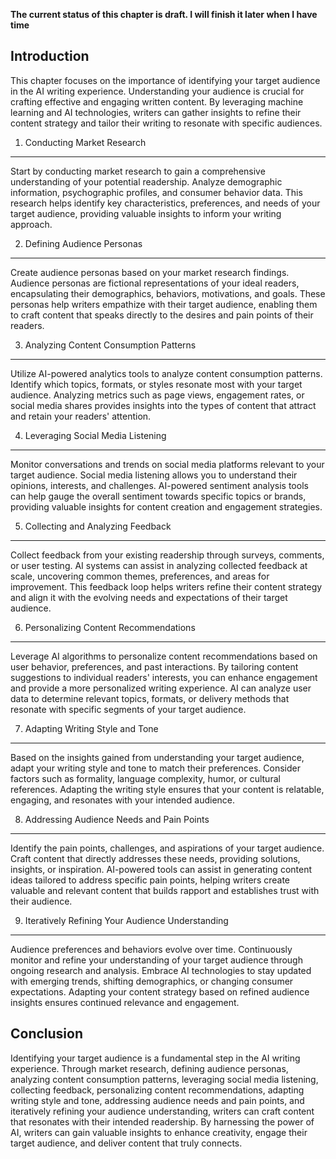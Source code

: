 **The current status of this chapter is draft. I will finish it later when I have time**

Introduction
------------

This chapter focuses on the importance of identifying your target audience in the AI writing experience. Understanding your audience is crucial for crafting effective and engaging written content. By leveraging machine learning and AI technologies, writers can gather insights to refine their content strategy and tailor their writing to resonate with specific audiences.

1. Conducting Market Research
-----------------------------

Start by conducting market research to gain a comprehensive understanding of your potential readership. Analyze demographic information, psychographic profiles, and consumer behavior data. This research helps identify key characteristics, preferences, and needs of your target audience, providing valuable insights to inform your writing approach.

2. Defining Audience Personas
-----------------------------

Create audience personas based on your market research findings. Audience personas are fictional representations of your ideal readers, encapsulating their demographics, behaviors, motivations, and goals. These personas help writers empathize with their target audience, enabling them to craft content that speaks directly to the desires and pain points of their readers.

3. Analyzing Content Consumption Patterns
-----------------------------------------

Utilize AI-powered analytics tools to analyze content consumption patterns. Identify which topics, formats, or styles resonate most with your target audience. Analyzing metrics such as page views, engagement rates, or social media shares provides insights into the types of content that attract and retain your readers' attention.

4. Leveraging Social Media Listening
------------------------------------

Monitor conversations and trends on social media platforms relevant to your target audience. Social media listening allows you to understand their opinions, interests, and challenges. AI-powered sentiment analysis tools can help gauge the overall sentiment towards specific topics or brands, providing valuable insights for content creation and engagement strategies.

5. Collecting and Analyzing Feedback
------------------------------------

Collect feedback from your existing readership through surveys, comments, or user testing. AI systems can assist in analyzing collected feedback at scale, uncovering common themes, preferences, and areas for improvement. This feedback loop helps writers refine their content strategy and align it with the evolving needs and expectations of their target audience.

6. Personalizing Content Recommendations
----------------------------------------

Leverage AI algorithms to personalize content recommendations based on user behavior, preferences, and past interactions. By tailoring content suggestions to individual readers' interests, you can enhance engagement and provide a more personalized writing experience. AI can analyze user data to determine relevant topics, formats, or delivery methods that resonate with specific segments of your target audience.

7. Adapting Writing Style and Tone
----------------------------------

Based on the insights gained from understanding your target audience, adapt your writing style and tone to match their preferences. Consider factors such as formality, language complexity, humor, or cultural references. Adapting the writing style ensures that your content is relatable, engaging, and resonates with your intended audience.

8. Addressing Audience Needs and Pain Points
--------------------------------------------

Identify the pain points, challenges, and aspirations of your target audience. Craft content that directly addresses these needs, providing solutions, insights, or inspiration. AI-powered tools can assist in generating content ideas tailored to address specific pain points, helping writers create valuable and relevant content that builds rapport and establishes trust with their audience.

9. Iteratively Refining Your Audience Understanding
---------------------------------------------------

Audience preferences and behaviors evolve over time. Continuously monitor and refine your understanding of your target audience through ongoing research and analysis. Embrace AI technologies to stay updated with emerging trends, shifting demographics, or changing consumer expectations. Adapting your content strategy based on refined audience insights ensures continued relevance and engagement.

Conclusion
----------

Identifying your target audience is a fundamental step in the AI writing experience. Through market research, defining audience personas, analyzing content consumption patterns, leveraging social media listening, collecting feedback, personalizing content recommendations, adapting writing style and tone, addressing audience needs and pain points, and iteratively refining your audience understanding, writers can craft content that resonates with their intended readership. By harnessing the power of AI, writers can gain valuable insights to enhance creativity, engage their target audience, and deliver content that truly connects.
